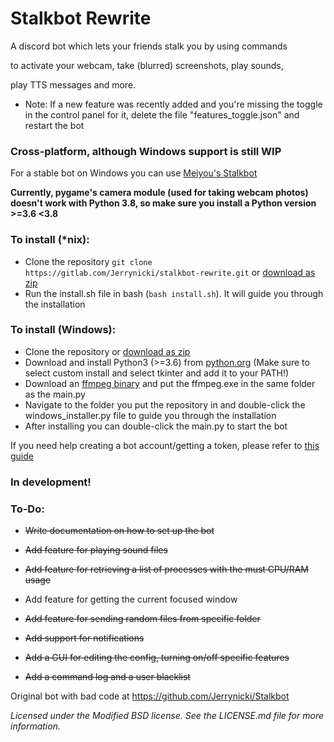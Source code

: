 # Stalkbot Rewrite

A discord bot which lets your friends stalk you by using commands 

to activate your webcam, take (blurred) screenshots, play sounds,

play TTS messages and more.

* Note: If a new feature was recently added and you're missing the toggle in the control panel for it, delete the file "features_toggle.json" and restart the bot

### Cross-platform, although Windows support is still WIP

For a stable bot on Windows you can use [Meiyou's Stalkbot](https://github.com/M3IY0U/Stalkbot)

**Currently, pygame's camera module (used for taking webcam photos) doesn't work with Python 3.8, so make sure you install a Python version >=3.6 <3.8**

### To install (\*nix):
* Clone the repository `git clone https://gitlab.com/Jerrynicki/stalkbot-rewrite.git` or [download as zip](https://gitlab.com/Jerrynicki/stalkbot-rewrite/-/archive/master/stalkbot-rewrite-master.zip)
* Run the install.sh file in bash (`bash install.sh`). It will guide you through the installation

### To install (Windows):
* Clone the repository or [download as zip](https://gitlab.com/Jerrynicki/stalkbot-rewrite/-/archive/master/stalkbot-rewrite-master.zip)
* Download and install Python3 (>=3.6) from [python.org](https://python.org) (Make sure to select custom install and select tkinter and add it to your PATH!)
* Download an [ffmpeg binary](https://ffmpeg.zeranoe.com/builds/win32/static/ffmpeg-4.2.1-win32-static.zip) and put the ffmpeg.exe in the same folder as the main.py
* Navigate to the folder you put the repository in and double-click the windows_installer.py file to guide you through the installation
* After installing you can double-click the main.py to start the bot

If you need help creating a bot account/getting a token, please refer to [this guide](https://discordpy.readthedocs.io/en/latest/discord.html)

### **In development!**

### To-Do:

* ~~Write documentation on how to set up the bot~~

* ~~Add feature for playing sound files~~

* ~~Add feature for retrieving a list of processes with the must CPU/RAM usage~~

* Add feature for getting the current focused window

* ~~Add feature for sending random files from specific folder~~

* ~~Add support for notifications~~

* ~~Add a GUI for editing the config, turning on/off specific features~~

* ~~Add a command log and a user blacklist~~

Original bot with bad code at https://github.com/Jerrynicki/Stalkbot

*Licensed under the Modified BSD license. See the LICENSE.md file for more information.*
